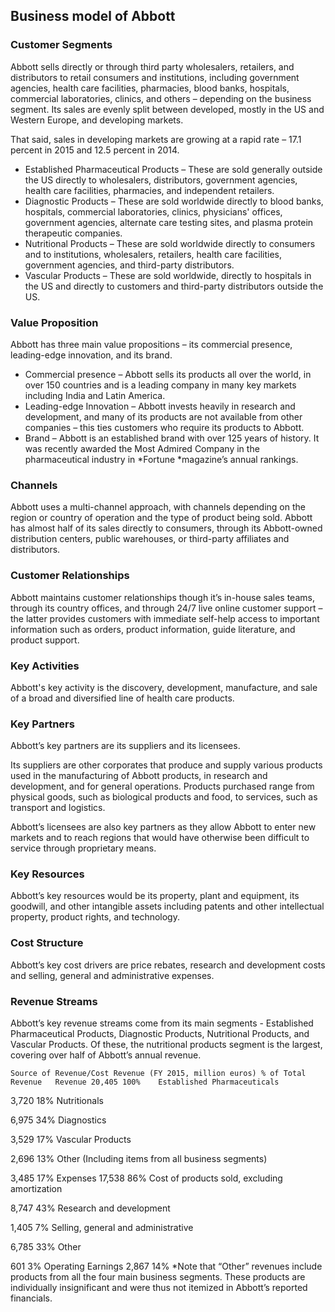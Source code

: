 Business model of Abbott
------------------------

 ### Customer Segments

 Abbott sells directly or through third party wholesalers, retailers, and distributors to retail consumers and institutions, including government agencies, health care facilities, pharmacies, blood banks, hospitals, commercial laboratories, clinics, and others – depending on the business segment. Its sales are evenly split between developed, mostly in the US and Western Europe, and developing markets.

 That said, sales in developing markets are growing at a rapid rate – 17.1 percent in 2015 and 12.5 percent in 2014.

  * Established Pharmaceutical Products – These are sold generally outside the US directly to wholesalers, distributors, government agencies, health care facilities, pharmacies, and independent retailers.
 * Diagnostic Products – These are sold worldwide directly to blood banks, hospitals, commercial laboratories, clinics, physicians' offices, government agencies, alternate care testing sites, and plasma protein therapeutic companies.
 * Nutritional Products – These are sold worldwide directly to consumers and to institutions, wholesalers, retailers, health care facilities, government agencies, and third-party distributors.
 * Vascular Products – These are sold worldwide, directly to hospitals in the US and directly to customers and third-party distributors outside the US.
  ### Value Proposition

 Abbott has three main value propositions – its commercial presence, leading-edge innovation, and its brand.

  * Commercial presence – Abbott sells its products all over the world, in over 150 countries and is a leading company in many key markets including India and Latin America.
 * Leading-edge Innovation – Abbott invests heavily in research and development, and many of its products are not available from other companies – this ties customers who require its products to Abbott.
 * Brand – Abbott is an established brand with over 125 years of history. It was recently awarded the Most Admired Company in the pharmaceutical industry in *Fortune *magazine’s annual rankings.
  ### Channels

 Abbott uses a multi-channel approach, with channels depending on the region or country of operation and the type of product being sold. Abbott has almost half of its sales directly to consumers, through its Abbott-owned distribution centers, public warehouses, or third-party affiliates and distributors.

 ### Customer Relationships

 Abbott maintains customer relationships though it’s in-house sales teams, through its country offices, and through 24/7 live online customer support – the latter provides customers with immediate self-help access to important information such as orders, product information, guide literature, and product support.

 ### Key Activities

 Abbott's key activity is the discovery, development, manufacture, and sale of a broad and diversified line of health care products.

 ### Key Partners

 Abbott’s key partners are its suppliers and its licensees.

 Its suppliers are other corporates that produce and supply various products used in the manufacturing of Abbott products, in research and development, and for general operations. Products purchased range from physical goods, such as biological products and food, to services, such as transport and logistics.

 Abbott’s licensees are also key partners as they allow Abbott to enter new markets and to reach regions that would have otherwise been difficult to service through proprietary means.

 ### Key Resources

 Abbott’s key resources would be its property, plant and equipment, its goodwill, and other intangible assets including patents and other intellectual property, product rights, and technology.

 ### Cost Structure

 Abbott’s key cost drivers are price rebates, research and development costs and selling, general and administrative expenses.

 ### Revenue Streams

 Abbott’s key revenue streams come from its main segments - Established Pharmaceutical Products, Diagnostic Products, Nutritional Products, and Vascular Products. Of these, the nutritional products segment is the largest, covering over half of Abbott’s annual revenue.

    Source of Revenue/Cost Revenue (FY 2015, million euros) % of Total Revenue   Revenue 20,405 100%    Established Pharmaceuticals

  3,720 18%    Nutritionals

  6,975 34%    Diagnostics

  3,529 17%    Vascular Products

  2,696 13%    Other (Including items from all business segments)

  3,485 17%   Expenses 17,538 86%    Cost of products sold, excluding amortization

  8,747 43%    Research and development

  1,405 7%    Selling, general and administrative

  6,785 33%    Other

  601 3%   Operating Earnings 2,867 14%    *Note that “Other” revenues include products from all the four main business segments. These products are individually insignificant and were thus not itemized in Abbott’s reported financials.